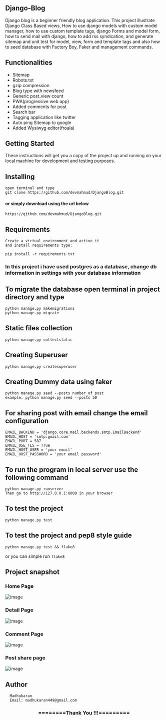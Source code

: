 ## Django-Blog
Django blog is a beginner friendly blog application. This project illustrate Django Class Based views, How to use django models with custom
model manager, how to use custom template tags, django Forms and model form, how to send mail with django, how to add rss syndication,
and generate sitemap and unit test for model, view, form and template tags and also how to seed database with Factory Boy, Faker and management commands.

## Functionalities
* Sitemap
* Robots.txt
* gzip compression
* Blog type with newsfeed 
* Generic post_view count
* PWA(progressive web app)
* Added comments for post
* Search bar
* Tagging application like twitter
* Auto ping Sitemap to google
* Added Wysiwyg editor(froala)

## Getting Started
These instructions will get you a copy of the project up and running on your local machine for development and testing purposes.

## Installing
```
open terminal and type
git clone https://github.com/devmahmud/DjangoBlog.git
```

#### or simply download using the url below
```
https://github.com/devmahmud/DjangoBlog.git
```

## Requirements
```
Create a virtual environment and active it
and install requirements type:

pip install -r requirements.txt
```

### In this project i have used postgres as a database, change db information in settings with your database information
## To migrate the database open terminal in project directory and type
```
python manage.py makemigrations
python manage.py migrate
```

## Static files collection
```
python manage.py collectstatic
```

## Creating Superuser
```
python manage.py createsuperuser
```

## Creating Dummy data using faker
```
python manage.py seed --posts number_of_post
example: python manage.py seed --posts 50
```

## For sharing post with email change the email configuration
```
EMAIL_BACKEND = 'django.core.mail.backends.smtp.EmailBackend'
EMAIL_HOST = 'smtp.gmail.com'
EMAIL_PORT = 587
EMAIL_USE_TLS = True
EMAIL_HOST_USER = 'your email'
EMAIL_HOST_PASSWORD = 'your email password'
```

## To run the program in local server use the following command
```
python manage.py runserver
Then go to http://127.0.0.1:8000 in your browser
```

## To test the project
```
python manage.py test
```

## To test the project and pep8 style guide
```
python manage.py test && flake8
```
or you can simple run `flake8`


## Project snapshot

### Home Page
![image](https://user-images.githubusercontent.com/19981097/81924503-08809680-9601-11ea-9df2-2096f265b0e1.png)

### Detail Page
![image](https://user-images.githubusercontent.com/19981097/81924659-37970800-9601-11ea-8433-8b21e75594b1.png)

### Comment Page
![image](https://user-images.githubusercontent.com/19981097/81924734-51d0e600-9601-11ea-9df9-14b9c47c11ac.png)

### Post share page
![image](https://user-images.githubusercontent.com/19981097/81926022-2a7b1880-9603-11ea-9cd6-3f465389f250.png)

## Author
```
  Madhukaran
  Email: madhukaran449@gmail.com
```

<div align="center">
    <h3>========Thank You !!!=========</h3>
</div>

